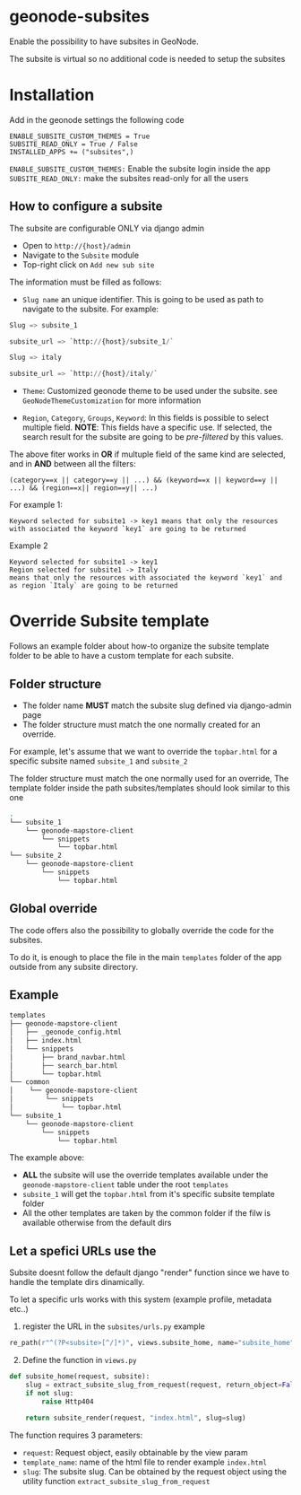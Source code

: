 # geonode-subsites

Enable the possibility to have subsites in GeoNode.

The subsite is virtual so no additional code is needed to setup the subsites

# Installation
Add in the geonode settings the following code

```
ENABLE_SUBSITE_CUSTOM_THEMES = True
SUBSITE_READ_ONLY = True / False
INSTALLED_APPS += ("subsites",)
```

`ENABLE_SUBSITE_CUSTOM_THEMES:` Enable the subsite login inside the app
`SUBSITE_READ_ONLY:` make the subsites read-only for all the users


## How to configure a subsite

The subsite are configurable ONLY via django admin

- Open to `http://{host}/admin`
- Navigate to the `Subsite` module
- Top-right click on `Add new sub site`

The information must be filled as follows:

- `Slug name` an unique identifier. This is going to be used as path to navigate to the subsite. For example:
```python
Slug => subsite_1

subsite_url => `http://{host}/subsite_1/`

Slug => italy

subsite_url => `http://{host}/italy/`

```

- `Theme`: Customized geonode theme to be used under the subsite. see `GeoNodeThemeCustomization` for more information


- `Region`, `Category`, `Groups`, `Keyword`: In this fields is possible to select multiple field. 
**NOTE**: This fields have a specific use. If selected, the search result for the subsite are going to be *pre-filtered* by this values.

The above fiter works in **OR** if multuple field of the same kind are selected, and in **AND** between all the filters:

```
(category==x || category==y || ...) && (keyword==x || keyword==y || ...) && (region==x|| region==y|| ...)
```

For example 1:

```
Keyword selected for subsite1 -> key1 means that only the resources with associated the keyword `key1` are going to be returned
```
Example 2
```
Keyword selected for subsite1 -> key1
Region selected for subsite1 -> Italy
means that only the resources with associated the keyword `key1` and as region `Italy` are going to be returned
```

# Override Subsite template

Follows an example folder about how-to organize the subsite template folder to be able to have a custom template for each subsite.

## Folder structure

- The folder name **MUST** match the subsite slug defined via django-admin page
- The folder structure must match the one normally created for an override.

For example, let's assume that we want to override the `topbar.html` for a specific subsite named `subsite_1` and `subsite_2`

The folder structure must match the one normally used for an override, The template folder inside the path subsites/templates should look similar to this one

```bash
.
└── subsite_1
    └── geonode-mapstore-client
        └── snippets
            └── topbar.html
└── subsite_2
    └── geonode-mapstore-client
        └── snippets
            └── topbar.html        
```

## Global override

The code offers also the possibility to globally override the code for the subsites.

To do it, is enough to place the file in the main `templates` folder of the app outside from any subsite directory.


## Example 
```bash
templates
├── geonode-mapstore-client
│   ├── _geonode_config.html
│   ├── index.html
│   └── snippets
│       ├── brand_navbar.html
│       ├── search_bar.html
│       └── topbar.html
└── common
│    └── geonode-mapstore-client
│        └── snippets
│            └── topbar.html
└── subsite_1
    └── geonode-mapstore-client
        └── snippets
            └── topbar.html

```

The example above:
- **ALL** the subsite will use the override templates available under the `geonode-mapstore-client` table under the root `templates`
- `subsite_1` will get the `topbar.html` from it's specific subsite template folder
- All the other templates are taken by the common folder if the filw is available otherwise from the default dirs

## Let a spefici URLs use the 

Subsite doesnt follow the default django "render" function since we have to handle the template dirs dinamically.

To let a specific urls works with this system (example profile, metadata etc..)

1) register the URL in the `subsites/urls.py`
example 

```python
re_path(r"^(?P<subsite>[^/]*)", views.subsite_home, name="subsite_home")
```

2) Define the function in `views.py`

```python
def subsite_home(request, subsite):
    slug = extract_subsite_slug_from_request(request, return_object=False)
    if not slug:
        raise Http404

    return subsite_render(request, "index.html", slug=slug)
```

The function requires 3 parameters:

- `request`: Request object, easily obtainable by the view param
- `template_name`: name of the html file to render example `index.html`
- `slug`: The subsite slug. Can be obtained by the request object using the utility function `extract_subsite_slug_from_request`


